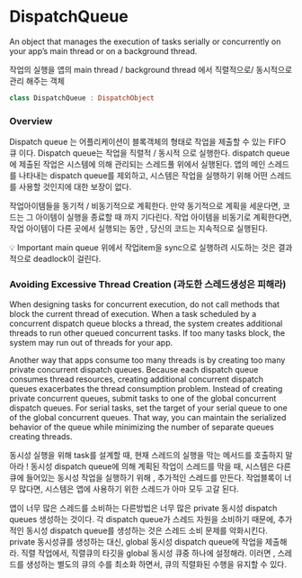 # DispatchQueue

An object that manages the execution of tasks serially or concurrently on your app’s main thread or on a background thread.

작업의 실행을 앱의  main thread / background thread 에서 직렬적으로/ 동시적으로 관리 해주는 객체

```swift
class DispatchQueue : DispatchObject
```

### Overview

Dispatch queue 는 어플리케이션이 블록객체의 형태로 작업을 제출할 수 있는 FIFO 큐 이다. Dispatch queue는 작업을 직렬적 / 동시적 으로 실행한다. dispatch queue에 제출된 작업은 시스템에 의해 관리되는 스레드풀 위에서 실행된다. 앱의 메인 스레드를 나타내는 dispatch queue를 제외하고, 시스템은 작업을 실행하기 위해 어떤 스레드를 사용할 것인지에 대한 보장이 없다. 

작업아이템들을 동기적 / 비동기적으로 계획한다. 만약 동기적으로 계획을 세운다면, 코드는 그 아이템이 실행을 종료할 때 까지 기다린다. 작업 아이템을 비동기로 계획한다면, 작업 아이템이 다른 곳에서 실행되는 동안 , 당신의 코드는 지속적으로 실행된다. 

<aside>
💡 Important
main queue 위에서 작업item을 sync으로 실행하려 시도하는 것은 결과적으로 deadlock이 걸린다.

</aside>

### Avoiding Excessive Thread Creation (과도한 스레드생성은 피해라)

When designing tasks for concurrent execution, do not call methods that block the current thread of execution. When a task scheduled by a concurrent dispatch queue blocks a thread, the system creates additional threads to run other queued concurrent tasks. If too many tasks block, the system may run out of threads for your app.

Another way that apps consume too many threads is by creating too many private concurrent dispatch queues. Because each dispatch queue consumes thread resources, creating additional concurrent dispatch queues exacerbates the thread consumption problem. Instead of creating private concurrent queues, submit tasks to one of the global concurrent dispatch queues. For serial tasks, set the target of your serial queue to one of the global concurrent queues. That way, you can maintain the serialized behavior of the queue while minimizing the number of separate queues creating threads.

동시성 실행을 위해 task를 설계할 때, 현재 스레드의 실행을 막는 메서드를 호출하지 말아라 ! 동시성 dispatch queue에 의해 계획된 작업이 스레드를 막을 때, 시스템은 다른 큐에 들어있는 동시성 작업을 실행하기 위해 , 추가적인 스레드를 만든다. 작업블록이 너무 많다면, 시스템은 앱에 사용하기 위한 스레드가 아마 모두 고갈 된다.

앱이 너무 많은 스레드를 소비하는 다른방법은 너무 많은 private 동시성 dispatch queues 생성하는 것이다. 각 dispatch queue가 스레드 자원을 소비하기 때문에, 추가적인 동시성 dispatch queue를 생성하는 것은 스레드 소비 문제를 악화시킨다. private 동시성큐를 생성하는 대신, global 동시성 dispatch queue에 작업을 제출해라. 직렬 작업에서, 직렬큐의 타깃을 global 동시성 큐중 하나에 설정해라. 이러면 , 스레드를 생성하는 별도의 큐의 수를 최소화 하면서, 큐의 직렬화된 수행을 유지할 수 있다.
